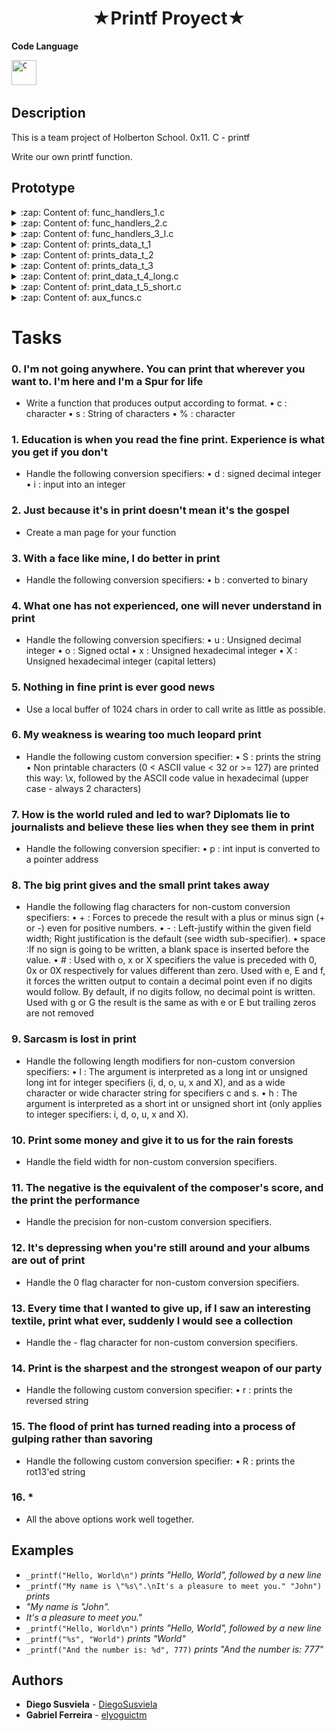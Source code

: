 <h1 align="center" >★Printf Proyect★</h1>

 **Code Language**
<p align="left">
<code><img src="https://github.com/abranhe/programming-languages-logos/blob/master/src/c/c_48x48.png" alt="C" width="40" height="40" /></code>&nbsp;
</p>

## Description
This is a team project of Holberton School.
0x11. C - printf

Write our own printf function.

## Prototype

<details>
  <summary>:zap: Content of: func_handlers_1.c</summary>
  <h3 align="left" > void print_str</h3>
  <h3 align="left" > void _puts</h3>
  <h3 align="left" > int print_number</h3>
  <h3 align="left" > int change_to_binary</h3>
  <h3 align="left" > int print_number_uns</h3>
</details>
  
  
<details>
  <summary>:zap: Content of: func_handlers_2.c</summary>
  <h3 align="left" > int print_number_uns</h3>
  <h3 align="left" > int _strlen</h3>
  <h3 align="left" > void _print_rev_recursion</h3>
</details>
  

<details>
  <summary>:zap: Content of: func_handlers_3_l.c</summary>
  <h3 align="left" > int print_number_uns_l</h3>
</details>


<details>
  <summary>:zap: Content of: prints_data_t_1</summary>
  <h3 align="left" > int print_char</h3>
  <h3 align="left" > int print_char_2</h3>
  <h3 align="left" > int print_int</h3>
  <h3 align="left" > int print_to_binary</h3>
  <h3 align="left" > int print_percent</h3>
</details>

<details>
  <summary>:zap: Content of: prints_data_t_2</summary>
  <h3 align="left" > int print_uns</h3>
  <h3 align="left" > int print_octal</h3>
  <h3 align="left" > int print_hexa_low</h3>
  <h3 align="left" > int print_hexa_upper</h3>
  <h3 align="left" > int print_str_non_prin</h3>
</details>

<details>
  <summary>:zap: Content of: prints_data_t_3</summary>
  <h3 align="left" > int print_str_rev</h3>
  <h3 align="left" > int print_rot_13</h3>
  <h3 align="left" > static unsigned long _pow</h3>
  <h3 align="left" > int print_p</h3>
</details>

<details>
  <summary>:zap: Content of: print_data_t_4_long.c</summary>
  <h3 align="left" > int print_int_l</h3>
  <h3 align="left" > int print_uns_l</h3>
  <h3 align="left" > int print_octal_l</h3>
  <h3 align="left" > int print_hexa_low_l</h3>
  <h3 align="left" > int print_hexa_upper_l</h3>
</details>

<details>
  <summary>:zap: Content of: print_data_t_5_short.c</summary>
  <h3 align="left" > int print_int_h</h3>
  <h3 align="left" > int print_uns_h</h3>
  <h3 align="left" > int print_octal_h</h3>
  <h3 align="left" > int print_hexa_low_h</h3>
  <h3 align="left" > int print_hexa_upper_h</h3>
</details>



<details>
  <summary>:zap: Content of: aux_funcs.c</summary>
  <h3 align="left" > int _putchar</h3>
  <h3 align="left" > int num_lenght</h3>
  <h3 align="left" > int num_lenght_uns</h3>
</details>


# Tasks

### 0. I'm not going anywhere. You can print that wherever you want to. I'm here and I'm a Spur for life
* Write a function that produces output according to format.
  • c : character
  • s : String of characters
  • % : character
### 1. Education is when you read the fine print. Experience is what you get if you don't
* Handle the following conversion specifiers:
  • d : signed decimal integer
  • i : input into an integer

### 2. Just because it's in print doesn't mean it's the gospel
* Create a man page for your function

### 3. With a face like mine, I do better in print
* Handle the following conversion specifiers:
  • b : converted to binary

### 4. What one has not experienced, one will never understand in print
* Handle the following conversion specifiers:
  • u : Unsigned decimal integer
  • o : Signed octal
  • x : Unsigned hexadecimal integer
  • X : Unsigned hexadecimal integer (capital letters)

### 5. Nothing in fine print is ever good news
* Use a local buffer of 1024 chars in order to call write as little as possible.

### 6. My weakness is wearing too much leopard print
* Handle the following custom conversion specifier:
  • S : prints the string
  • Non printable characters (0 < ASCII value < 32 or >= 127) are printed this way: \x, followed by the ASCII code value in hexadecimal (upper case - always 2 characters)

### 7. How is the world ruled and led to war? Diplomats lie to journalists and believe these lies when they see them in print
* Handle the following conversion specifier:
  • p : int input is converted to a pointer address

### 8. The big print gives and the small print takes away
* Handle the following flag characters for non-custom conversion specifiers:
  • \+ : Forces to precede the result with a plus or minus sign (+ or -) even for positive numbers.
  • \- : Left-justify within the given field width; Right justification is the default (see width sub-specifier).
  • space :If no sign is going to be written, a blank space is inserted before the value.
  • \# : Used with o, x or X specifiers the value is preceded with 0, 0x or 0X respectively for values different than zero. Used with e, E and f, it forces the written output to contain a decimal point even if no digits would follow. By default, if no digits follow, no decimal point is written. Used with g or G the result is the same as with e or E but trailing zeros are not removed

### 9. Sarcasm is lost in print
* Handle the following length modifiers for non-custom conversion specifiers:
  • l : The argument is interpreted as a long int or unsigned long int for integer specifiers (i, d, o, u, x and X), and as a wide character or wide character string for specifiers c and s.
  • h : The argument is interpreted as a short int or unsigned short int (only applies to integer specifiers: i, d, o, u, x and X).

### 10. Print some money and give it to us for the rain forests
* Handle the field width for non-custom conversion specifiers.

### 11. The negative is the equivalent of the composer's score, and the print the performance
* Handle the precision for non-custom conversion specifiers.

### 12. It's depressing when you're still around and your albums are out of print
* Handle the 0 flag character for non-custom conversion specifiers.

### 13. Every time that I wanted to give up, if I saw an interesting textile, print what ever, suddenly I would see a collection
* Handle the - flag character for non-custom conversion specifiers.

### 14. Print is the sharpest and the strongest weapon of our party
* Handle the following custom conversion specifier:
  • r : prints the reversed string

### 15. The flood of print has turned reading into a process of gulping rather than savoring
* Handle the following custom conversion specifier:
  • R : prints the rot13'ed string

### 16. * 
* All the above options work well together.



## Examples

* ```_printf("Hello, World\n")``` *prints "Hello, World", followed by a new line*
* ```_printf("My name is \"%s\".\nIt's a pleasure to meet you." "John")``` *prints*
*  *"My name is "John".*
*  *It's a pleasure to meet you."*
* ```_printf("Hello, World\n")``` *prints "Hello, World", followed by a new line*
* ```_printf("%s", "World")``` *prints "World"*
* ```_printf("And the number is: %d", 777)``` *prints "And the number is: 777"*


## Authors 

* **Diego Susviela** - [DiegoSusviela](https://github.com/DiegoSusviela)
* **Gabriel Ferreira** - [elyoguictm](https://github.com/elyoguictm)
